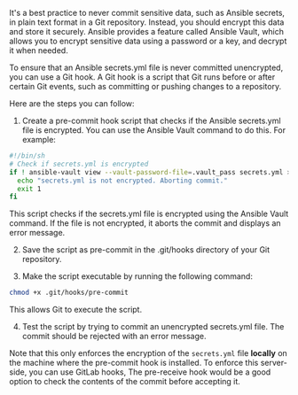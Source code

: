 It's a best practice to never commit sensitive data, such as Ansible secrets, in plain text format in a Git repository. Instead, you should encrypt this data and store it securely. Ansible provides a feature called Ansible Vault, which allows you to encrypt sensitive data using a password or a key, and decrypt it when needed.

To ensure that an Ansible secrets.yml file is never committed unencrypted, you can use a Git hook. A Git hook is a script that Git runs before or after certain Git events, such as committing or pushing changes to a repository.

Here are the steps you can follow:

1.  Create a pre-commit hook script that checks if the Ansible secrets.yml file is encrypted. You can use the Ansible Vault command to do this. For example:
``` bash 
#!/bin/sh
# Check if secrets.yml is encrypted
if ! ansible-vault view --vault-password-file=.vault_pass secrets.yml > /dev/null; then
  echo "secrets.yml is not encrypted. Aborting commit."
  exit 1
fi

```
    
This script checks if the secrets.yml file is encrypted using the Ansible Vault command. If the file is not encrypted, it aborts the commit and displays an error message.
    
2.  Save the script as pre-commit in the .git/hooks directory of your Git repository.
    
3.  Make the script executable by running the following command:
    
``` bash
chmod +x .git/hooks/pre-commit
```
     
This allows Git to execute the script.
    
4.  Test the script by trying to commit an unencrypted secrets.yml file. The commit should be rejected with an error message.
    

Note that this only enforces the encryption of the `secrets.yml` file **locally** on the machine where the pre-commit hook is installed. To enforce this server-side, you can use GitLab hooks, The pre-receive hook would be a good option to check the contents of the commit before accepting it.
